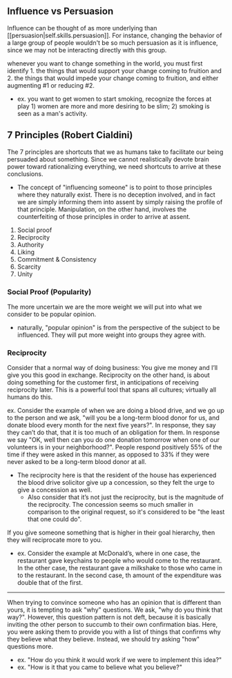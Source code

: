 
## Influence vs Persuasion
Influence can be thought of as more underlying than [[persuasion|self.skills.persuasion]]. For instance, changing the behavior of a large group of people wouldn't be so much persuasion as it is influence, since we may not be interacting directly with this group.

whenever you want to change something in the world, you must first identify 1. the things that would support your change coming to fruition and 2. the things that would impede your change coming to fruition, and either augmenting #1 or reducing #2.
- ex. you want to get women to start smoking, recognize the forces at play 1) women are more and more desiring to be slim; 2) smoking is seen as a man's activity.

## 7 Principles (Robert Cialdini)
The 7 principles are shortcuts that we as humans take to facilitate our being persuaded about something. Since we cannot realistically devote brain power toward rationalizing everything, we need shortcuts to arrive at these conclusions.
- The concept of "influencing someone" is to point to those principles where they naturally exist. There is no deception involved, and in fact we are simply informing them into assent by simply raising the profile of that principle. Manipulation, on the other hand, involves the counterfeiting of those principles in order to arrive at assent.

1. Social proof
2. Reciprocity
3. Authority
4. Liking
5. Commitment & Consistency
6. Scarcity
7. Unity

### Social Proof (Popularity)
The more uncertain we are the more weight we will put into what we consider to be popular opinion.
- naturally, "popular opinion" is from the perspective of the subject to be influenced. They will put more weight into groups they agree with.

### Reciprocity
Consider that a normal way of doing business: You give me money and I’ll give you this good in exchange. Reciprocity on the other hand, is about doing something for the customer first, in anticipations of receiving reciprocity later. This is a powerful tool that spans all cultures; virtually all humans do this.

ex. Consider the example of when we are doing a blood drive, and we go up to the person and we ask, "will you be a long-term blood donor for us, and donate blood every month for the next five years?". In response, they say they can’t do that, that it is too much of an obligation for them. In response we say "OK, well then can you do one donation tomorrow when one of our volunteers is in your neighborhood?". People respond positively 55% of the time if they were asked in this manner, as opposed to 33% if they were never asked to be a long-term blood donor at all.
- The reciprocity here is that the resident of the house has experienced the blood drive solicitor give up a concession, so they felt the urge to give a concession as well.
	- Also consider that it’s not just the reciprocity, but is the magnitude of the reciprocity. The concession seems so much smaller in comparison to the original request, so it's considered to be "the least that one could do".

If you give someone something that is higher in their goal hierarchy, then they will reciprocate more to you. 
- ex. Consider the example at McDonald’s, where in one case, the restaurant gave keychains to people who would come to the restaurant. In the other case, the restaurant gave a milkshake to those who came in to the restaurant. In the second case, th amount of the expenditure was double that of the first.

* * *

When trying to convince someone who has an opinion that is different than yours, it is tempting to ask "why" questions. We ask, "why do you think that way?". However, this question pattern is not deft, because it is basically inviting the other person to succumb to their own confirmation bias. Here, you were asking them to provide you with a list of things that confirms why they believe what they believe. Instead, we should try asking "how" questions more.
- ex. "How do you think it would work if we were to implement this idea?"
- ex. "How is it that you came to believe what you believe?"
